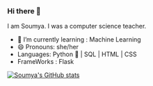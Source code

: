 ### Hi there 👋

I am Soumya. I was a computer science teacher. 
- 🌱 I’m currently learning : Machine Learning
- 😄 Pronouns: she/her
- Languages: Python :snake: | SQL |  HTML | CSS 
- FrameWorks : Flask



[![Soumya's GitHub stats](https://github-readme-stats.vercel.app/api?username=soumyas567&hide=issues&show_icons=true&theme=gruvbox_light)](https://github.com/soumyas567/github-readme-stats) &nbsp;&nbsp;&nbsp;    


